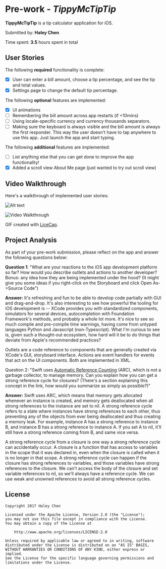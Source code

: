 # Pre-work - *TippyMcTipTip*

**TippyMcTipTip** is a tip calculator application for iOS.

Submitted by: **Haley Chen**

Time spent: **3.5** hours spent in total

## User Stories

The following **required** functionality is complete:

* [x] User can enter a bill amount, choose a tip percentage, and see the tip and total values.
* [x] Settings page to change the default tip percentage.

The following **optional** features are implemented:
* [x] UI animations
* [ ] Remembering the bill amount across app restarts (if <10mins)
* [ ] Using locale-specific currency and currency thousands separators.
* [ ] Making sure the keyboard is always visible and the bill amount is always the first responder. This way the user doesn't have to tap anywhere to use this app. Just launch the app and start typing.

The following **additional** features are implemented:

- [ ] List anything else that you can get done to improve the app functionality!
- [x] Added a scroll view About Me page (just wanted to try out scroll view)

## Video Walkthrough 

Here's a walkthrough of implemented user stories:

![Alt text](http://full/path/to/img.jpg "Optional title")

<img src='http://i.imgur.com/GfIMK8x.gif' title='Video Walkthrough' width='' alt='Video Walkthrough' />

GIF created with [LiceCap](http://www.cockos.com/licecap/).

## Project Analysis

As part of your pre-work submission, please reflect on the app and answer the following questions below:

**Question 1**: "What are your reactions to the iOS app development platform so far? How would you describe outlets and actions to another developer? Bonus: any idea how they are being implemented under the hood? (It might give you some ideas if you right-click on the Storyboard and click Open As->Source Code")

**Answer:**
It's refreshing and fun to be able to develop code partially with GUI and drag-and-drop. It's also interesting to see how powerful the tooling for iOS development is -- XCode provides you with standardized components, simulators for several devices, autocompletion with Foundation Framework's methods, and probably a whole lot more. It's nice to see so much compile and pre-compile time warnings, having come from untyped languages Python and Javascript (non-Typescript). What I'm curious to see is, given such a thought-out ecosystem, how hard will it be to do things that deviate from Apple's recommended practices?

Outlets are a code reference to components that are generally created via XCode's GUI, storyboard interface. Actions are event handlers for events that act on the UI components. Both are implemented in XML.

Question 2: "Swift uses [Automatic Reference Counting](https://developer.apple.com/library/content/documentation/Swift/Conceptual/Swift_Programming_Language/AutomaticReferenceCounting.html#//apple_ref/doc/uid/TP40014097-CH20-ID49) (ARC), which is not a garbage collector, to manage memory. Can you explain how you can get a strong reference cycle for closures? (There's a section explaining this concept in the link, how would you summarize as simply as possible?)"

**Answer:**
Swift uses ARC, which means that memory gets allocated whenever an instance is created, and memory gets deallocated when all strong references to the instance are set to nil. A strong reference cycle refers to a state where instances have strong references to each other, thus preventing any of the objects from ever being deallocated and thus creating a memory leak. For example, instance A has a strong reference to instance B, and instance B has a strong reference to instance A. If you set A to nil, it'll still have a strong reference coming from B, and same vice versa.

A strong reference cycle from a closure is one way a strong reference cycle can accidentally occur. A closure is a function that has access to variables in the scope that it was declared in, even when the closure is called when it is no longer in that scope. A strong reference cycle can happen if the closure has strong references to variables, and those variables have strong references to the closure. We can't access the body of the closure and set variable references to nil, so we'll always have a reference cycle. We can use weak and unowned references to avoid all strong reference cycles.


## License

    Copyright 2017 Haley Chen

    Licensed under the Apache License, Version 2.0 (the "License");
    you may not use this file except in compliance with the License.
    You may obtain a copy of the License at

        http://www.apache.org/licenses/LICENSE-2.0

    Unless required by applicable law or agreed to in writing, software
    distributed under the License is distributed on an "AS IS" BASIS,
    WITHOUT WARRANTIES OR CONDITIONS OF ANY KIND, either express or implied.
    See the License for the specific language governing permissions and
    limitations under the License.
